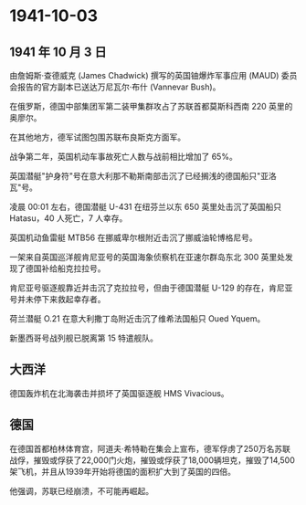 # 1941-10-03

## 1941 年 10 月 3 日

由詹姆斯·查德威克 (James Chadwick) 撰写的英国铀爆炸军事应用 (MAUD)
委员会报告的官方副本已送达万尼瓦尔·布什 (Vannevar Bush)。

在俄罗斯，德国中部集团军第二装甲集群攻占了苏联首都莫斯科西南 220
英里的奥廖尔。

在其他地方，德军试图包围苏联布良斯克方面军。

战争第二年，英国机动车事故死亡人数与战前相比增加了 65%。

英国潜艇"护身符"号在意大利那不勒斯南部击沉了已经搁浅的德国船只"亚洛瓦"号。

凌晨 00:01 左右，德国潜艇 U-431 在纽芬兰以东 650 英里处击沉了英国船只
Hatasu，40 人死亡，7 人幸存。

英国机动鱼雷艇 MTB56 在挪威卑尔根附近击沉了挪威油轮博格尼号。

一架来自英国巡洋舰肯尼亚号的英国海象侦察机在亚速尔群岛东北 300
英里处发现了德国补给船克拉拉号。

肯尼亚号驱逐舰靠近并击沉了克拉拉号，但由于德国潜艇 U-129
的存在，肯尼亚号并未停下来救起幸存者。

荷兰潜艇 O.21 在意大利撒丁岛附近击沉了维希法国船只 Oued Yquem。

新墨西哥号战列舰已脱离第 15 特遣舰队。

## 大西洋

德国轰炸机在北海袭击并损坏了英国驱逐舰 HMS Vivacious。

## 德国

在德国首都柏林体育宫，阿道夫·希特勒在集会上宣布，德军俘虏了250万名苏联战俘，摧毁或俘获了22,000门火炮，摧毁或俘获了18,000辆坦克，摧毁了14,500架飞机，并且从1939年开始将德国的面积扩大到了英国的四倍。

他强调，苏联已经崩溃，不可能再崛起。

